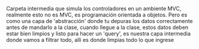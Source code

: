 Carpeta intermedia que simula los controladores en un ambiente MVC, realmente esto no es MVC, es programación orientada a objetos. Pero es como una capa de 'abstracción' donde tu depuras los datos correctamente antes de mandarlo a la clase, cuando llegue a la clase, estos datos deben estar bien limpios y listo para hacer un 'query', es nuestra capa intermedia donde vamos a filtrar todo, alli es donde limpias todo lo que ingrese